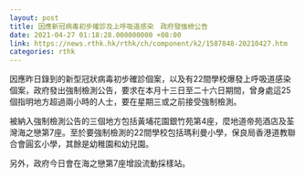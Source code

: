 ```yaml
---
layout: post
title: 因應新冠病毒初步確診及上呼吸道感染　政府發強檢公告
date: 2021-04-27 01:18:28.000000000 +08:00
link: https://news.rthk.hk/rthk/ch/component/k2/1587848-20210427.htm
categories: rthk
---
```


因應昨日錄到的新型冠狀病毒初步確診個案，以及有22間學校爆發上呼吸道感染個案，政府發出強制檢測公告，要求在本月十三日至二十六日期間，曾身處這25個指明地方超過兩小時的人士，要在星期三或之前接受強制檢測。 　

被納入強制檢測公告的三個地方包括黃埔花園銀竹苑第4座，麼地道帝苑酒店及荃灣海之戀第7座。至於要強制檢測的22間學校包括瑪利曼小學，保良局香港道教聯合會圓玄小學，其餘是幼稚園和幼兒園。

另外，政府今日會在海之戀第7座增設流動採樣站。
